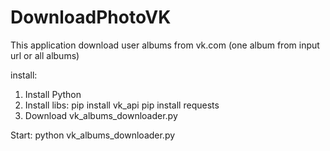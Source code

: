# DownloadPhotoVK

This application download user albums from vk.com (one album from input url or all albums)

install:
1. Install Python
2. Install libs:
  pip install vk_api
  pip install requests
3. Download vk_albums_downloader.py

Start:
python vk_albums_downloader.py
